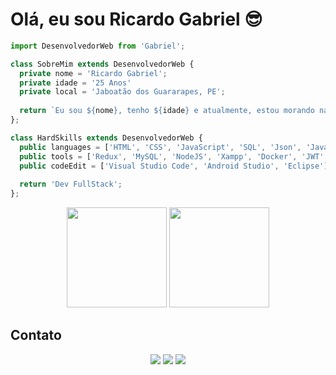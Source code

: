 # Olá, eu sou Ricardo Gabriel 😎

```js
import DesenvolvedorWeb from 'Gabriel';

class SobreMim extends DesenvolvedorWeb {
  private nome = 'Ricardo Gabriel';
  private idade = '25 Anos'
  private local = 'Jaboatão dos Guararapes, PE';
  
  return `Eu sou ${nome}, tenho ${idade} e atualmente, estou morando na cidade de ${local}.`;
};

class HardSkills extends DesenvolvedorWeb {
  public languages = ['HTML', 'CSS', 'JavaScript', 'SQL', 'Json', 'Java', 'PHP', 'Dart', 'TypeScript', 'NoSQL' ];
  public tools = ['Redux', 'MySQL', 'NodeJS', 'Xampp', 'Docker', 'JWT', 'Jest', 'RTL', 'MongoDB', 'Express', 'Laravel', 'Flutter', 'React'];
  public codeEdit = ['Visual Studio Code', 'Android Studio', 'Eclipse'];
  
  return 'Dev FullStack';
};
```

<div align="center">
 <img height="160em" src="https://github-readme-stats.vercel.app/api?username=RiicardoGabriel&show_icons=true&theme=dracula&include_all_commits=true&count_private=true"/>
 <img height="160em" src="https://github-readme-stats.vercel.app/api/top-langs/?username=RiicardoGabriel&layout=compact&langs_count=7&theme=dracula"/>
</div>

  ## Contato
  
  <div> 
   
  <p align="center">
  <a href="mailto:riicardogabriel12@gmail.com" alt="Gmail" >
  <img src="https://img.shields.io/badge/-Gmail-FF0000?style=flat-square&labelColor=FF0000&logo=gmail&logoColor=white&link=LINK-DO-SEU-EMAIL" /></a>
 
  <a href="https://www.linkedin.com/in/riicardogabriel/" alt="Linkedin" >
  <img src="https://img.shields.io/badge/-Linkedin-0e76a8?style=flat-square&logo=Linkedin&logoColor=white&link=LINK-DO-SEU-LINKEDIN" /></a>

  <a href="https://www.instagram.com/riicardogabriel/" alt="Instagram" >
  <img src="https://img.shields.io/badge/-Instagram-DF0174?style=flat-square&labelColor=DF0174&logo=instagram&logoColor=white&link=LINK-DO-SEU-INSTAGRAM"/></a>
</p>
 </div>
